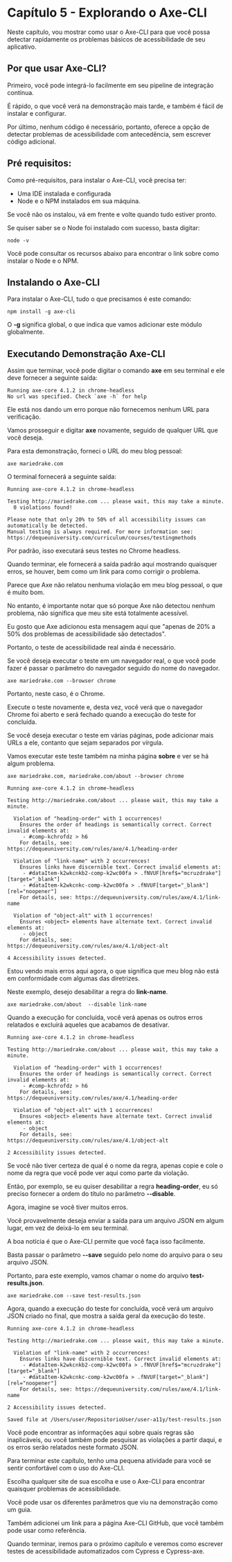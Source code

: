 # Capítulo 5 - Explorando o Axe-CLI

Neste capítulo, vou mostrar como usar o Axe-CLI para que você possa detectar rapidamente os problemas básicos de acessibilidade de seu aplicativo.

## Por que usar Axe-CLI?

Primeiro, você pode integrá-lo facilmente em seu pipeline de integração contínua.

É rápido, o que você verá na demonstração mais tarde, e também é fácil de instalar e configurar.

Por último, nenhum código é necessário, portanto, oferece a opção de detectar problemas de acessibilidade com antecedência, sem escrever código adicional.

## Pré requisitos:

Como pré-requisitos, para instalar o Axe-CLI, você precisa ter:

- Uma IDE instalada e configurada
- Node e o NPM instalados em sua máquina.

Se você não os instalou, vá em frente e volte quando tudo estiver pronto.

Se quiser saber se o Node foi instalado com sucesso, basta digitar:

```
node -v
```

Você pode consultar os recursos abaixo para encontrar o link sobre como instalar o Node e o NPM.

## Instalando o Axe-CLI

Para instalar o Axe-CLI, tudo o que precisamos é este comando:

```
npm install -g axe-cli
```

O **-g** significa global, o que indica que vamos adicionar este módulo globalmente.

## Executando Demonstração Axe-CLI

Assim que terminar, você pode digitar o comando **axe** em seu terminal e ele deve fornecer a seguinte saída:

```
Running axe-core 4.1.2 in chrome-headless
No url was specified. Check `axe -h` for help
```

Ele está nos dando um erro porque não fornecemos nenhum URL para verificação.

Vamos prosseguir e digitar **axe** novamente, seguido de qualquer URL que você deseja.

Para esta demonstração, forneci o URL do meu blog pessoal:

```
axe mariedrake.com
```

O terminal fornecerá a seguinte saída:

```
Running axe-core 4.1.2 in chrome-headless

Testing http://mariedrake.com ... please wait, this may take a minute.
  0 violations found!

Please note that only 20% to 50% of all accessibility issues can automatically be detected. 
Manual testing is always required. For more information see:
https://dequeuniversity.com/curriculum/courses/testingmethods
```

Por padrão, isso executará seus testes no Chrome headless.

Quando terminar, ele fornecerá a saída padrão aqui mostrando quaisquer erros, se houver, bem como um link para como corrigir o problema.

Parece que Axe não relatou nenhuma violação em meu blog pessoal, o que é muito bom.

No entanto, é importante notar que só porque Axe não detectou nenhum problema, não significa que meu site está totalmente acessível.

Eu gosto que Axe adicionou esta mensagem aqui que "apenas de 20% a 50% dos problemas de acessibilidade são detectados".

Portanto, o teste de acessibilidade real ainda é necessário.

Se você deseja executar o teste em um navegador real, o que você pode fazer é passar o parâmetro do navegador seguido do nome do navegador.

```
axe mariedrake.com --browser chrome
```

Portanto, neste caso, é o Chrome.

Execute o teste novamente e, desta vez, você verá que o navegador Chrome foi aberto e será fechado quando a execução do teste for concluída.

Se você deseja executar o teste em várias páginas, pode adicionar mais URLs a ele, contanto que sejam separados por vírgula.

Vamos executar este teste também na minha página **sobre** e ver se há algum problema.

```text
axe mariedrake.com, mariedrake.com/about --browser chrome
```

```
Running axe-core 4.1.2 in chrome-headless

Testing http://mariedrake.com/about ... please wait, this may take a minute.

  Violation of "heading-order" with 1 occurrences!
    Ensures the order of headings is semantically correct. Correct invalid elements at:
     - #comp-kchrofdz > h6
    For details, see: https://dequeuniversity.com/rules/axe/4.1/heading-order

  Violation of "link-name" with 2 occurrences!
    Ensures links have discernible text. Correct invalid elements at:
     - #dataItem-k2wkcnkb2-comp-k2wc00fa > .fNVUF[href$="mcruzdrake"][target="_blank"]
     - #dataItem-k2wkcnkc-comp-k2wc00fa > .fNVUF[target="_blank"][rel="noopener"]
    For details, see: https://dequeuniversity.com/rules/axe/4.1/link-name

  Violation of "object-alt" with 1 occurrences!
    Ensures <object> elements have alternate text. Correct invalid elements at:
     - object
    For details, see: https://dequeuniversity.com/rules/axe/4.1/object-alt

4 Accessibility issues detected.
```

Estou vendo mais erros aqui agora, o que significa que meu blog não está em conformidade com algumas das diretrizes.

Neste exemplo, desejo desabilitar a regra do **link-name**.

```
axe mariedrake.com/about  --disable link-name 
```

Quando a execução for concluída, você verá apenas os outros erros relatados e excluirá aqueles que acabamos de desativar.

```
Running axe-core 4.1.2 in chrome-headless

Testing http://mariedrake.com/about ... please wait, this may take a minute.

  Violation of "heading-order" with 1 occurrences!
    Ensures the order of headings is semantically correct. Correct invalid elements at:
     - #comp-kchrofdz > h6
    For details, see: https://dequeuniversity.com/rules/axe/4.1/heading-order

  Violation of "object-alt" with 1 occurrences!
    Ensures <object> elements have alternate text. Correct invalid elements at:
     - object
    For details, see: https://dequeuniversity.com/rules/axe/4.1/object-alt

2 Accessibility issues detected.
```

Se você não tiver certeza de qual é o nome da regra, apenas copie e cole o nome da regra que você pode ver aqui como parte da violação.

Então, por exemplo, se eu quiser desabilitar a regra **heading-order**, eu só preciso fornecer a ordem do título no parâmetro **--disable**.

Agora, imagine se você tiver muitos erros.

Você provavelmente deseja enviar a saída para um arquivo JSON em algum lugar, em vez de deixá-lo em seu terminal.

A boa notícia é que o Axe-CLI permite que você faça isso facilmente.

Basta passar o parâmetro **--save** seguido pelo nome do arquivo para o seu arquivo JSON.

Portanto, para este exemplo, vamos chamar o nome do arquivo **test-results.json**.

```text
axe mariedrake.com --save test-results.json
```

Agora, quando a execução do teste for concluída, você verá um arquivo JSON criado no final, que mostra a saída geral da execução do teste.

```
Running axe-core 4.1.2 in chrome-headless

Testing http://mariedrake.com ... please wait, this may take a minute.

  Violation of "link-name" with 2 occurrences!
    Ensures links have discernible text. Correct invalid elements at:
     - #dataItem-k2wkcnkb2-comp-k2wc00fa > .fNVUF[href$="mcruzdrake"][target="_blank"]
     - #dataItem-k2wkcnkc-comp-k2wc00fa > .fNVUF[target="_blank"][rel="noopener"]
    For details, see: https://dequeuniversity.com/rules/axe/4.1/link-name

2 Accessibility issues detected.

Saved file at /Users/user/RepositorioUser/user-a11y/test-results.json 
```

Você pode encontrar as informações aqui sobre quais regras são inaplicáveis, ou você também pode pesquisar as violações a partir daqui, e os erros serão relatados neste formato JSON.

Para terminar este capítulo, tenho uma pequena atividade para você se sentir confortável com o uso do Axe-CLI.

Escolha qualquer site de sua escolha e use o Axe-CLI para encontrar quaisquer problemas de acessibilidade.

Você pode usar os diferentes parâmetros que viu na demonstração como um guia.

Também adicionei um link para a página Axe-CLI GitHub, que você também pode usar como referência.

Quando terminar, iremos para o próximo capítulo e veremos como escrever testes de acessibilidade automatizados com Cypress e Cypress-axe.
